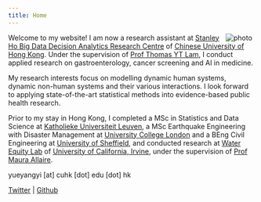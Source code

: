 ```yaml
---
title: Home
---
```


[<img src="/photo2.jpg" style="max-width:25%;min-width:60px;float:right;" alt="photo" />](https://www.yueyangyi.com)

Welcome to my website! I am now a research assistant at [Stanley Ho Big Data Decision Analytics Research Centre](https://www.bdda.cuhk.edu.hk/) of [Chinese University of Hong Kong](https://cuhk.edu.hk/english/index.html). Under the supervision of [Prof Thomas YT Lam](https://www.nur.cuhk.edu.hk/people/professoriate-academic-staff/professor-lam-yuen-tung-thomas/), I conduct applied research on gastroenterology, cancer screening and AI in medicine. 

My research interests focus on modelling dynamic human systems, dynamic non-human systems and their various interactions. I look forward to applying state-of-the-art statistical methods into evidence-based public health research. 

Prior to my stay in Hong Kong, I completed a MSc in Statistics and Data Science at [Katholieke Universiteit Leuven](https://www.kuleuven.be/english/kuleuven/index.html), a MSc Earthquake Engineering with Disaster Management at [University College London](https://www.ucl.ac.uk/) and a BEng Civil Engineering at [University of Sheffield](https://www.sheffield.ac.uk/), and conducted research at [Water Equity Lab](https://faculty.sites.uci.edu/allaire/) of [University of California, Irvine](https://uci.edu/), under the supervision of [Prof Maura Allaire](https://faculty.sites.uci.edu/allaire/).

yueyangyi [at] cuhk [dot] edu [dot] hk

[Twitter](https://twitter.com/yi_yueyang) | [Github](https://github.com/yueyangyi)

&nbsp;
&nbsp;
&nbsp;
&nbsp;
&nbsp;

<script type='text/javascript' id='clustrmaps' src='//cdn.clustrmaps.com/map_v2.js?cl=ffffff&w=150&t=tt&d=vpRuEGiwNJFHDqzy4nbmCqN-_wwXb0yht48PUFC1DCo&co=2d78ad&cmo=3acc3a&cmn=ff5353&ct=ffffff'></script>